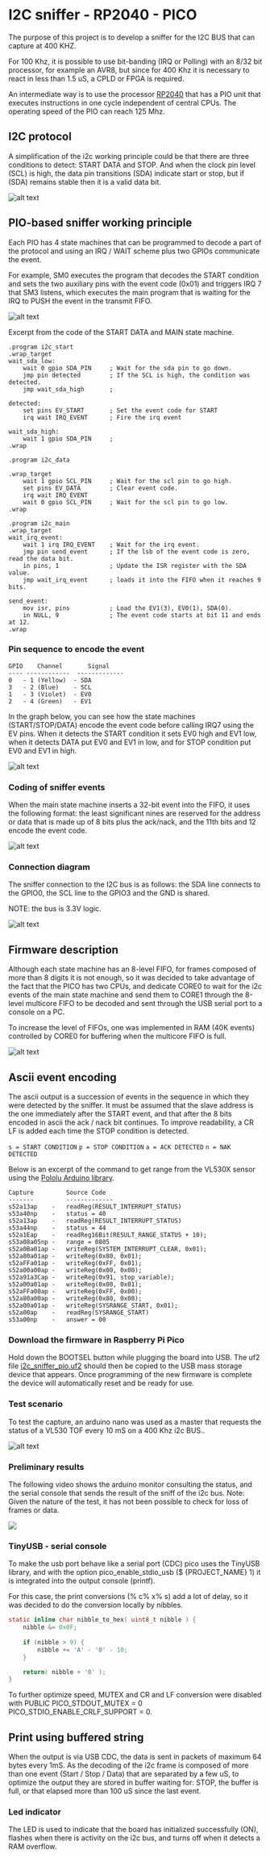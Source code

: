 # I2C sniffer - RP2040 - PICO

The purpose of this project is to develop a sniffer for the I2C BUS that can capture at 400 KHZ. 

For 100 Khz, it is possible to use bit-banding (IRQ or Polling) with an 8/32 bit processor, for example an AVR8, but since for 400 Khz it is necessary to react in less than 1.5 uS, a CPLD or FPGA is required. 

An intermediate way is to use the processor [RP2040](https://www.raspberrypi.org/products/raspberry-pi-pico/) that has a PIO unit that  executes instructions in one cycle independent of central CPUs. The operating speed of the PIO can reach 125 Mhz.

## I2C protocol

A simplification of the i2c working principle could be that there are three conditions to detect: START DATA and STOP. And when the clock pin level (SCL) is high, the data pin transitions (SDA) indicate start or stop, but if (SDA) remains stable then it is a valid data bit.

![alt text](images/I2C_data_transfer.png)

## PIO-based sniffer working principle

Each PIO has 4 state machines that can be programmed to decode a part of the protocol and using an IRQ / WAIT scheme plus two GPIOs communicate the event.

For example, SM0 executes the program that decodes the START condition and sets the two auxiliary pins with the event code (0x01) and triggers IRQ 7 that SM3 listens, which executes the main program that is waiting for the IRQ to PUSH the event in the transmit FIFO.

![alt text](images/block_diagram_pio.png)

Excerpt from the code of the START DATA and MAIN state machine.

```assembly
.program i2c_start
.wrap_target
wait_sda_low:    
    wait 0 gpio SDA_PIN     ; Wait for the sda pin to go down.
    jmp pin detected        ; If the SCL is high, the condition was detected.
    jmp wait_sda_high       ;

detected:
    set pins EV_START       ; Set the event code for START
    irq wait IRQ_EVENT      ; Fire the irq event  

wait_sda_high:
    wait 1 gpio SDA_PIN     ; 
.wrap

.program i2c_data

.wrap_target
    wait 1 gpio SCL_PIN     ; Wait for the scl pin to go high.
    set pins EV_DATA        ; Clear event code.
    irq wait IRQ_EVENT   
    wait 0 gpio SCL_PIN     ; Wait for the scl pin to go low.
.wrap

.program i2c_main
.wrap_target
wait_irq_event:    
    wait 1 irq IRQ_EVENT    ; Wait for the irq event.
    jmp pin send_event      ; If the lsb of the event code is zero, read the data bit.
    in pins, 1              ; Update the ISR register with the SDA value. 
    jmp wait_irq_event      ; loads it into the FIFO when it reaches 9 bits.

send_event:
    mov isr, pins           ; Load the EV1(3), EV0(1), SDA(0). 
    in NULL, 9              ; The event code starts at bit 11 and ends at 12.
.wrap
```
### Pin sequence to encode the event

    GPIO    Channel       Signal
    ---- ------------  -------------
    0   - 1 (Yellow)  - SDA
    3   - 2 (Blue)    - SCL
    1   - 3 (Violet)  - EV0
    2   - 4 (Green)   - EV1

In the graph below, you can see how the state machines (START/STOP/DATA) encode the event code before calling IRQ7 using the EV pins. When it detects the START condition it sets EV0 high and EV1 low, when it detects DATA put EV0 and EV1 in low, and for STOP condition put EV0 and EV1 in high.     

![alt text](images/tek_sda_scl_ev0_ev1.png)

### Coding of sniffer events

When the main state machine inserts a 32-bit event into the FIFO, it uses the following format: the least significant nines are reserved for the address or data that is made up of 8 bits plus the ack/nack, and the 11th bits and 12 encode the event code.

![alt text](images/fifo_encode_format.png)

### Connection diagram

The sniffer connection to the I2C bus is as follows: the SDA line connects to the GPIO0, the SCL line to the GPIO3 and the GND is shared.

NOTE: the bus is 3.3V logic.

![alt text](images/sniffer_diagram.png)

## Firmware description

Although each state machine has an 8-level FIFO, for frames composed of more than 8 digits it is not enough, so it was decided to take advantage of the fact that the PICO has two CPUs, and dedicate CORE0 to wait for the i2c events of the main state machine and send them to CORE1 through the 8-level multicore FIFO to be decoded and sent through the USB serial port to a console on a PC.

To increase the level of FIFOs, one was implemented in RAM (40K events) controlled by CORE0 for buffering when the multicore FIFO is full.

![alt text](images/firmware_cores.png)

## Ascii event encoding

The ascii output is a succession of events in the sequence in which they were detected by the sniffer. It must be assumed that the slave address is the one immediately after the START event, and that after the 8 bits encoded in ascii the ack / nack bit continues. 
To improve readability, a CR LF is added each time the STOP condition is detected.

`s = START CONDITION`
`p = STOP CONDITION`
`a = ACK DETECTED`
`n = NAK DETECTED`

Below is an excerpt of the command to get range from the VL530X sensor using the [Pololu Arduino library](https://github.com/pololu/vl53l0x-arduino/blob/master/VL53L0X.cpp). 

    Capture         Source Code
    -------         -------------
    s52a13ap    -   readReg(RESULT_INTERRUPT_STATUS)
    s53a40np    -   status = 40
    s52a13ap    -   readReg(RESULT_INTERRUPT_STATUS)
    s53a44np    -   status = 44
    s52a1Eap    -   readReg16Bit(RESULT_RANGE_STATUS + 10);
    s53a08a05np -   range = 0805
    s52a0Ba01ap -   writeReg(SYSTEM_INTERRUPT_CLEAR, 0x01);
    s52a80a01ap -   writeReg(0x80, 0x01);
    s52aFFa01ap -   writeReg(0xFF, 0x01);
    s52a00a00ap -   writeReg(0x00, 0x00);
    s52a91a3Cap -   writeReg(0x91, stop_variable);
    s52a00a01ap -   writeReg(0x00, 0x01);
    s52aFFa00ap -   writeReg(0xFF, 0x00);
    s52a80a00ap -   writeReg(0x80, 0x00);
    s52a00a01ap -   writeReg(SYSRANGE_START, 0x01);
    s52a00ap    -   readReg(SYSRANGE_START)
    s53a00np    -   answer = 00


### Download the firmware in Raspberry Pi Pico

Hold down the BOOTSEL button while plugging the board into USB. The uf2 file [i2c_sniffer_pio.uf2](https://github.com/jjsch-dev/pico_i2c_sniffer/blob/master/bin/i2c_sniffer_pio.uf2) should then be copied to the USB mass storage device that appears. Once programming of the new firmware is complete the device will automatically reset and be ready for use.

### Test scenario 

To test the capture, an arduino nano was used as a master that requests the status of a VL530 TOF every 10 mS on a 400 Khz i2c BUS..

![alt text](images/test_device.png)

### Preliminary results

The following video shows the arduino monitor consulting the status, and the serial console that sends the result of the sniff of the i2c bus.
Note: Given the nature of the test, it has not been possible to check for loss of frames or data.

![](images/i2c_sniff_400khz_10mS_TOF.gif)

### TinyUSB - serial console

To make the usb port behave like a serial port (CDC) pico uses the TinyUSB library, and with the option pico_enable_stdio_usb ($ {PROJECT_NAME} 1) it is integrated into the output console (printf).

For this case, the print conversions (% c% x% s) add a lot of delay, so it was decided to do the conversion locally by nibbles.

```c
static inline char nibble_to_hex( uint8_t nibble ) {
    nibble &= 0x0F;
  
    if (nibble > 9) {
        nibble += 'A' - '0' - 10;
    }

    return( nibble + '0' );
}
```

To further optimize speed, MUTEX and CR and LF conversion were disabled with PUBLIC PICO_STDOUT_MUTEX = 0 PICO_STDIO_ENABLE_CRLF_SUPPORT = 0.

## Print using buffered string

When the output is via USB CDC, the data is sent in packets of maximum 64 bytes every 1mS. As the decoding of the i2c frame is composed of more than one event (Start / Stop / Data) that are separated by a few uS, to optimize the output they are stored in buffer waiting for: STOP, the buffer is full, or that elapsed more than 100 uS since the last event.

### Led indicator

The LED is used to indicate that the board has initialized successfully (ON), flashes when there is activity on the i2c bus, and turns off when it detects a RAM overflow.